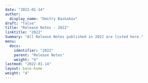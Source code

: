 ```yaml
---
date: "2022-01-14"
author:
  display_name: "Dmitry Baskakov"
draft: "false"
title: "Release Notes - 2022"
linktitle: "2022"
Summary: "All Release Notes published in 2022 are listed here."
menu:
  docs:
    identifier: "2022"
    parent: "Release Notes"
    weight: "4"
lastmod: "2022-01-14"
layout: base-home
weight: "4"
---
```

